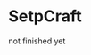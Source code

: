 # SetpCraft
not  finished yet
<!-- # StepCraft is a tool for creating and managing step-by-step guides and tutorials.  -->